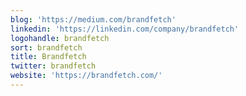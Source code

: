 ```yaml
---
blog: 'https://medium.com/brandfetch'
linkedin: 'https://linkedin.com/company/brandfetch'
logohandle: brandfetch
sort: brandfetch
title: Brandfetch
twitter: brandfetch
website: 'https://brandfetch.com/'
---
```

